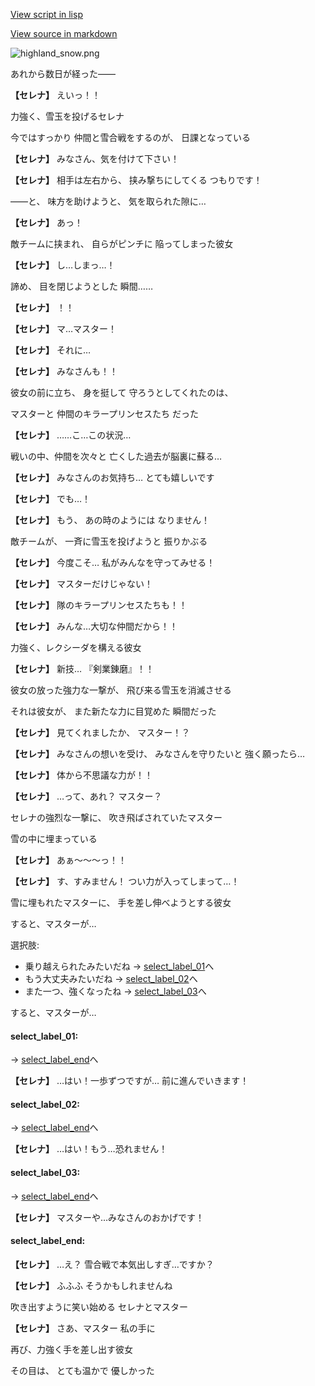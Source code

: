 [View script in lisp](../scripts/10171214.txt)

[View source in markdown](10171214.md)

![highland_snow.png](../images/backgrounds/highland_snow.png)

あれから数日が経った――

**【セレナ】**
えいっ！！

力強く、雪玉を投げるセレナ

今ではすっかり
仲間と雪合戦をするのが、
日課となっている

**【セレナ】**
みなさん、気を付けて下さい！

**【セレナ】**
相手は左右から、
挟み撃ちにしてくる
つもりです！

――と、
味方を助けようと、
気を取られた隙に…

**【セレナ】**
あっ！

敵チームに挟まれ、
自らがピンチに
陥ってしまった彼女

**【セレナ】**
し…しまっ…！

諦め、
目を閉じようとした
瞬間……

**【セレナ】**
！！

**【セレナ】**
マ…マスター！

**【セレナ】**
それに…

**【セレナ】**
みなさんも！！

彼女の前に立ち、
身を挺して
守ろうとしてくれたのは、

マスターと
仲間のキラープリンセスたち
だった

**【セレナ】**
……こ…この状況…

戦いの中、仲間を次々と
亡くした過去が脳裏に蘇る…

**【セレナ】**
みなさんのお気持ち…
とても嬉しいです

**【セレナ】**
でも…！

**【セレナ】**
もう、
あの時のようには
なりません！

敵チームが、
一斉に雪玉を投げようと
振りかぶる

**【セレナ】**
今度こそ…
私がみんなを守ってみせる！

**【セレナ】**
マスターだけじゃない！

**【セレナ】**
隊のキラープリンセスたちも！！

**【セレナ】**
みんな…大切な仲間だから！！

力強く、レクシーダを構える彼女

**【セレナ】**
新技…
『剣業錬磨』！！

彼女の放った強力な一撃が、
飛び来る雪玉を消滅させる

それは彼女が、
また新たな力に目覚めた
瞬間だった

**【セレナ】**
見てくれましたか、
マスター！？

**【セレナ】**
みなさんの想いを受け、
みなさんを守りたいと
強く願ったら…

**【セレナ】**
体から不思議な力が！！

**【セレナ】**
…って、あれ？
マスター？

セレナの強烈な一撃に、
吹き飛ばされていたマスター

雪の中に埋まっている

**【セレナ】**
あぁ～～～っ！！

**【セレナ】**
す、すみません！
つい力が入ってしまって…！

雪に埋もれたマスターに、
手を差し伸べようとする彼女

すると、マスターが…

選択肢:
- 乗り越えられたみたいだね → [select_label_01](#select_label_01)へ
- もう大丈夫みたいだね → [select_label_02](#select_label_02)へ
- また一つ、強くなったね → [select_label_03](#select_label_03)へ

すると、マスターが…

#### select_label_01:
 → [select_label_end](#select_label_end)へ

**【セレナ】**
…はい！一歩ずつですが…
前に進んでいきます！

#### select_label_02:
 → [select_label_end](#select_label_end)へ

**【セレナ】**
…はい！もう…恐れません！

#### select_label_03:
 → [select_label_end](#select_label_end)へ

**【セレナ】**
マスターや…みなさんのおかげです！

#### select_label_end:

**【セレナ】**
…え？
雪合戦で本気出しすぎ…ですか？

**【セレナ】**
ふふふ
そうかもしれませんね

吹き出すように笑い始める
セレナとマスター

**【セレナ】**
さあ、マスター
私の手に

再び、力強く手を差し出す彼女

その目は、
とても温かで
優しかった
